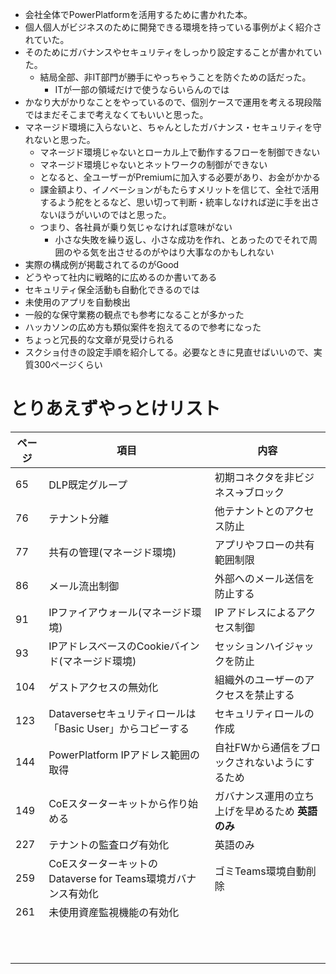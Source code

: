 - 会社全体でPowerPlatformを活用するために書かれた本。
- 個人個人がビジネスのために開発できる環境を持っている事例がよく紹介されていた。
- そのためにガバナンスやセキュリティをしっかり設定することが書かれていた。
	- 結局全部、非IT部門が勝手にやっちゃうことを防ぐための話だった。
		- ITが一部の領域だけで使うならいらんのでは
- かなり大がかりなことをやっているので、個別ケースで運用を考える現段階ではまだそこまで考えなくてもいいと思った。
- マネージド環境に入らないと、ちゃんとしたガバナンス・セキュリティを守れないと思った。
	- マネージド環境じゃないとローカル上で動作するフローを制御できない
	- マネージド環境じゃないとネットワークの制御ができない
	- となると、全ユーザーがPremiumに加入する必要があり、お金がかかる
	- 課金額より、イノベーションがもたらすメリットを信じて、全社で活用するよう舵をとるなど、思い切って判断・統率しなければ逆に手を出さないほうがいいのではと思った。
	- つまり、各社員が乗り気じゃなければ意味がない
		- 小さな失敗を繰り返し、小さな成功を作れ、とあったのでそれで周囲のやる気を出させるのがやはり大事なのかもしれない
- 実際の構成例が掲載されてるのがGood
- どうやって社内に戦略的に広めるのか書いてある
- セキュリティ保全活動も自動化できるのでは
- 未使用のアプリを自動検出
- 一般的な保守業務の観点でも参考になることが多かった
- ハッカソンの広め方も類似案件を抱えてるので参考になった
- ちょっと冗長的な文章が見受けられる
- スクショ付きの設定手順を紹介してる。必要なときに見直せばいいので、実質300ページくらい

# とりあえずやっとけリスト

| ページ | 項目                                        | 内容                          |
| --- | ----------------------------------------- | --------------------------- |
| 65  | DLP既定グループ                                 | 初期コネクタを非ビジネス→ブロック           |
| 76  | テナント分離                                    | 他テナントとのアクセス防止               |
| 77  | 共有の管理(マネージド環境)                            | アプリやフローの共有範囲制限              |
| 86  | メール流出制御                                   | 外部へのメール送信を防止する              |
| 91  | IPファイアウォール(マネージド環境)                       | IP アドレスによるアクセス制御            |
| 93  | IPアドレスベースのCookieバインド(マネージド環境)             | セッションハイジャックを防止              |
| 104 | ゲストアクセスの無効化                               | 組織外のユーザーのアクセスを禁止する          |
| 123 | Dataverseセキュリティロールは「Basic User」からコピーする    | セキュリティロールの作成                |
| 144 | PowerPlatform IPアドレス範囲の取得                 | 自社FWから通信をブロックされないようにするため    |
| 149 | CoEスターターキットから作り始める                        | ガバナンス運用の立ち上げを早めるため **英語のみ** |
| 227 | テナントの監査ログ有効化                              | 英語のみ                        |
| 259 | CoEスターターキットのDataverse for Teams環境ガバナンス有効化 | ゴミTeams環境自動削除               |
| 261 | 未使用資産監視機能の有効化                             |                             |
|     |                                           |                             |
|     |                                           |                             |
|     |                                           |                             |
|     |                                           |                             |
|     |                                           |                             |
|     |                                           |                             |
|     |                                           |                             |
|     |                                           |                             |
|     |                                           |                             |
|     |                                           |                             |
|     |                                           |                             |
